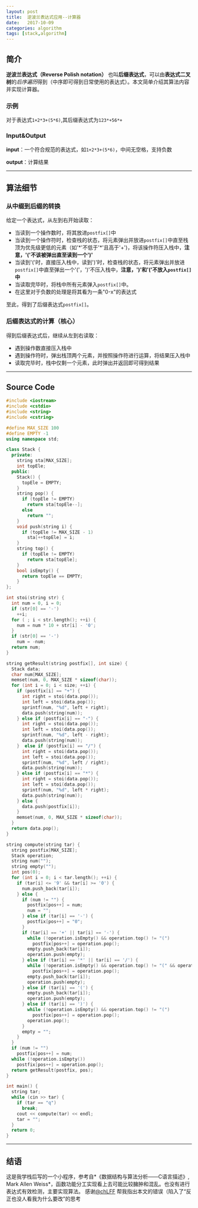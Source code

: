 ```yaml
---
layout: post
title:  逆波兰表达式应用--计算器
date:   2017-10-09
categories: algorithm
tags: [stack,algorithm]
---
```


## 简介
  **逆波兰表达式（Reverse Polish notation）** 也叫**后缀表达式**，可以由**表达式二叉树**的*后序遍历*得到（中序即可得到日常使用的表达式）。本文简单介绍其算法内容并实现计算器。

<!--more--> 

### 示例
  对于表达式`1+2*3+(5*6)`,其后缀表达式为`123*+56*+`
### Input&Output
  **input**：一个符合规范的表达式，如`1+2*3+(5*6)`，中间无空格，支持负数

  **output**：计算结果

---

## 算法细节
### 从中缀到后缀的转换
  给定一个表达式，从左到右开始读取：
  * 当读到一个操作数时，将其放进`postfix[]`中
  * 当读到一个操作符时，检查栈的状态，将元素弹出并放进`postfix[]`中直至栈顶为优先级更低的元素（如'\*'不低于'\*'且高于'+')，将该操作符压入栈中，**注意，'('不该被弹出直至读到一个')'**
  * 当读到'('时，直接压入栈中，读到')'时，检查栈的状态，将元素弹出并放进`postfix[]`中直至弹出一个'('，')'不压入栈中，**注意，')'和'('不放入`postfix[]`中**
  * 当读取完毕时，将栈中所有元素弹入`postfix[]`中。
  * 在这里对于负数的处理是将其看为一条"0-x"的表达式

  至此，得到了后缀表达式`postfix[]`。
### 后缀表达式的计算（核心）
  得到后缀表达式后，继续从左到右读取：
  * 遇到操作数直接压入栈中
  * 遇到操作符时，弹出栈顶两个元素，并按照操作符进行运算，将结果压入栈中
  * 读取完毕时，栈中仅剩一个元素，此时弹出并返回即可得到结果

---

## Source Code
```c++
#include <iostream>
#include <cstdio>
#include <string>
#include <cstring>

#define MAX_SIZE 100
#define EMPTY -1
using namespace std;

class Stack {
  private:
    string sta[MAX_SIZE];
    int topEle;
  public:
    Stack() {
      topEle = EMPTY;
    }
    string pop() {
      if (topEle != EMPTY)
        return sta[topEle--];
      else
        return "";
    }
    void push(string i) {
      if (topEle != MAX_SIZE - 1)
        sta[++topEle] = i;
    }
    string top() {
      if (topEle != EMPTY)
        return sta[topEle];
    }
    bool isEmpty() {
      return topEle == EMPTY;
    }
};

int stoi(string str) {
  int num = 0, i = 0;
  if (str[0] == '-')
    ++i;
  for ( ; i < str.length(); ++i) {
    num = num * 10 + str[i] - '0';
  }
  if (str[0] == '-')
    num = -num;
  return num;
}

string getResult(string postfix[], int size) {
  Stack data;
  char num[MAX_SIZE];
  memset(num, 0, MAX_SIZE * sizeof(char));
  for (int i = 0; i < size; ++i) {
    if (postfix[i] == "+") {
      int right = stoi(data.pop());
      int left = stoi(data.pop());
      sprintf(num, "%d", left + right);
      data.push(string(num));
    } else if (postfix[i] == "-") {
      int right = stoi(data.pop());
      int left = stoi(data.pop());
      sprintf(num, "%d", left - right);
      data.push(string(num));
    }  else if (postfix[i] == "/") {
      int right = stoi(data.pop());
      int left = stoi(data.pop());
      sprintf(num, "%d", left / right);
      data.push(string(num));
    } else if (postfix[i] == "*") {
      int right = stoi(data.pop());
      int left = stoi(data.pop());
      sprintf(num, "%d", left * right);
      data.push(string(num));
    } else {
      data.push(postfix[i]);      
    }
    memset(num, 0, MAX_SIZE * sizeof(char));
  }
  return data.pop();
}

string compute(string tar) {
  string postfix[MAX_SIZE];
  Stack operation;
  string num("");
  string empty("");
  int pos(0);
  for (int i = 0; i < tar.length(); ++i) {
    if (tar[i] <= '9' && tar[i] >= '0') {
      num.push_back(tar[i]);
    } else {
      if (num != "") {
        postfix[pos++] = num;
        num = "";
      } else if (tar[i] == '-') {
        postfix[pos++] = "0";
      }
      if (tar[i] == '+' || tar[i] == '-') {
        while (!operation.isEmpty() && operation.top() != "(")
          postfix[pos++] = operation.pop();
        empty.push_back(tar[i]);
        operation.push(empty);
      } else if (tar[i] == '*' || tar[i] == '/') {
        while (!operation.isEmpty() && operation.top() != "(" && operation.top() != "+" && operation.top() != "-")
          postfix[pos++] = operation.pop();
        empty.push_back(tar[i]);
        operation.push(empty);
      } else if (tar[i] == '(') {
        empty.push_back(tar[i]);
        operation.push(empty);
      } else if (tar[i] == ')') {
        while (!operation.isEmpty() && operation.top() != "(")
          postfix[pos++] = operation.pop();
        operation.pop();
      }
      empty = "";
    }
  }
  if (num != "")
    postfix[pos++] = num;
  while (!operation.isEmpty())
    postfix[pos++] = operation.pop();
  return getResult(postfix, pos);
}

int main() {
  string tar;
  while (cin >> tar) {
    if (tar == "q")
      break;
    cout << compute(tar) << endl;
    tar = "";
  }
  return 0;
}

```
---
## 结语
  这是我学栈后写的一个小程序，参考自*《数据结构与算法分析——C语言描述》, Mark Allen Weiss*，函数功能分工实现看上去可能比较臃肿和混乱。也没有进行表达式有效检测，主要实现算法。
  感谢[@chLFF](https://github.com/chLFF) 帮我指出本文的错误（陷入了“反正也没人看我为什么要改”的思考